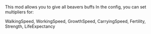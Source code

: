This mod allows you to give all beavers buffs
In the config, you can set multipliers for:

WalkingSpeed,
WorkingSpeed,
GrowthSpeed,
CarryingSpeed,
Fertility,
Strength,
LifeExpectancy